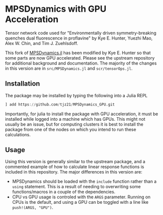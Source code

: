 # MPSDynamics with GPU Acceleration

Tensor network code used for "Environmentally driven symmetry-breaking quenches 
dual fluorescence in proflavine" by Kye E. Hunter, Yuezhi Mao, Alex W. Chin, and
 Tim J. Zuehlsdoff. 

This fork of [MPSDynamics.jl](https://github.com/angusdunnett/MPSDynamics.git) 
has been modified by Kye E. Hunter so that some parts are now GPU accelerated. 
Please see the upstream repository for additional background and documentation. 
The majority of the changes in this version are in `src/MPSDynamics.jl` and 
`scr/tensorOps.jl`.

## Installation

The package may be installed by typing the following into a Julia REPL

```julia
] add https://github.com/tjz21/MPSDynamics_GPU.git
```

Importantly, for julia to install the package with GPU acceleration, it must be
 installed while logged into a machine which has GPUs. This might not usually be 
an issue, but for computing clusters it is best to install the package from one 
of the nodes on which you intend to run these calculations.

## Usage

Using this version is generally similar to the upstream package, and a commented
 example of how to calculate linear response functions is included in this 
repository. The major differences in this version are:
* MPSDynamics should be loaded with the `include` function rather than a `using`
 statement. This is a result of needing to overwriting some functions/macros in
 a couple of the dependencies.
* CPU vs GPU usage is controled with the `ARGS` parameter. Running on CPUs is 
the default, and using a GPU can be toggled with a line like 
`push!(ARGS, "GPU")`.

